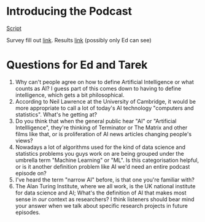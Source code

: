# Introducing the Podcast

[Script](https://docs.google.com/document/d/1RotYphjVBema8ARXOgbFmluG7KfUE3_R714TC-x1Ja0/edit)

Survey fill out [link](http://bit.ly/2MozP5x). Results [link](https://docs.google.com/forms/d/1eeQFO8usXal16Mx-o5G1kypsUrGCNMVhZmhcZQ9CM4I/edit#responses) (possibly only Ed can see)

# Questions for Ed and Tarek

1. Why can't people agree on how to define Artificial Intelligence or what counts as AI? I guess part of this comes down to having to define intelligence, which gets a bit philosophical.
2. According to Neil Lawrence at the University of Cambridge, it would be more appropriate to call a lot of today's AI technology "computers and statistics". What's he getting at?
3. Do you think that when the general public hear "AI" or "Artificial Intellligence", they're thinking of Terminator or The Matrix and other films like that, or is proliferation of AI news articles changing people's views?
4. Nowadays a lot of algorithms used for the kind of data science and statistics problems you guys work on are being grouped under the umbrella term "Machine Learning" or "ML". Is this categorisation helpful, or is it another definition problem like AI we'd need an entire podcast episode on?
5. I've heard the term "narrow AI" before, is that one you're familiar with?
6. The Alan Turing Institute, where we all work, is the UK national institute for data science and AI; What's the definition of AI that makes most sense in *our* context as researchers? I think listeners should bear mind your answer when we talk about specific research projects in future episodes.
